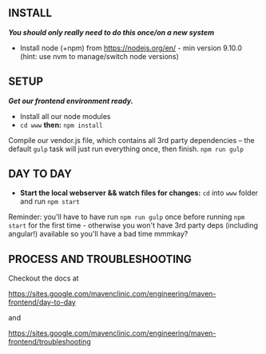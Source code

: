 ## INSTALL

**_You should only really need to do this once/on a new system_**

- Install node (+npm) from https://nodejs.org/en/ - min version 9.10.0 (hint: use nvm to manage/switch node versions)

## SETUP

**_Get our frontend environment ready._**

- Install all our node modules
- `cd www`
  **then:**
  `npm install`

Compile our vendor.js file, which contains all 3rd party dependencies – the default `gulp` task will just run everything once, then finish.
`npm run gulp`

## DAY TO DAY

- **Start the local webserver && watch files for changes:**
  `cd` into `www` folder and run `npm start`

Reminder: you'll have to have run `npm run gulp` once before running `npm start` for the first time - otherwise you won't have 3rd party deps (including angular!) available so you'll have a bad time mmmkay?

## PROCESS AND TROUBLESHOOTING

Checkout the docs at

https://sites.google.com/mavenclinic.com/engineering/maven-frontend/day-to-day

and

https://sites.google.com/mavenclinic.com/engineering/maven-frontend/troubleshooting
